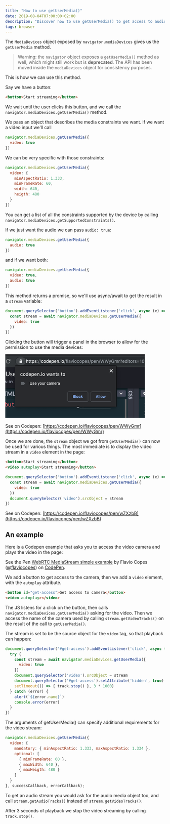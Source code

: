 ```yaml
---
title: "How to use getUserMedia()"
date: 2019-08-04T07:00:00+02:00
description: "Discover how to use getUserMedia() to get access to audio and video input from the user"
tags: browser
---
```


The `MediaDevices` object exposed by `navigator.mediaDevices` gives us the `getUserMedia` method.

> Warning: the `navigator` object exposes a `getUserMedia()` method as well, which might still work but is **deprecated**. The API has been moved inside the `mediaDevices` object for consistency purposes.

This is how we can use this method.

Say we have a button:

```html
<button>Start streaming</button>
```

We wait until the user clicks this button, and we call the `navigator.mediaDevices.getUserMedia()` method.

We pass an object that describes the media constraints we want. If we want a video input we'll call

```js
navigator.mediaDevices.getUserMedia({
  video: true
})
```

We can be very specific with those constraints:

```js
navigator.mediaDevices.getUserMedia({
  video: {
    minAspectRatio: 1.333,
    minFrameRate: 60,
    width: 640,
    heigth: 480
  }
})
```

You can get a list of all the constraints supported by the device by calling `navigator.mediaDevices.getSupportedConstraints()`.

If we just want the audio we can pass `audio: true`:

```js
navigator.mediaDevices.getUserMedia({
  audio: true
})
```

and if we want both:

```js
navigator.mediaDevices.getUserMedia({
  video: true,
  audio: true
})
```

This method returns a promise, so we'll use async/await to get the result in a `stream` variable:

```js
document.querySelector('button').addEventListener('click', async (e) => {
  const stream = await navigator.mediaDevices.getUserMedia({
    video: true
  })
})
```

Clicking the button will trigger a panel in the browser to allow for the permission to use the media devices:

![The permission screen](permission-screen.png)

See on Codepen: [https://codepen.io/flaviocopes/pen/WWyGmr](https://codepen.io/flaviocopes/pen/WWyGmr)

Once we are done, the `stream` object we got from `getUserMedia()` can now be used for various things. The most immediate is to display the video stream in a `video` element in the page:

```html
<button>Start streaming</button>
<video autoplay>Start streaming</button>
```

```js
document.querySelector('button').addEventListener('click', async (e) => {
  const stream = await navigator.mediaDevices.getUserMedia({
    video: true
  })
  document.querySelector('video').srcObject = stream
})
```

See on Codepen: [https://codepen.io/flaviocopes/pen/wZXzbB](https://codepen.io/flaviocopes/pen/wZXzbB)

## An example

Here is a Codepen example that asks you to access the video camera and plays the video in the page:

<p data-height="265" data-theme-id="0" data-slug-hash="rqRqpX" data-default-tab="js,result" data-user="flaviocopes" data-pen-title="WebRTC MediaStream simple example" data-preview="true" class="codepen">See the Pen <a href="https://codepen.io/flaviocopes/pen/rqRqpX/">WebRTC MediaStream simple example</a> by Flavio Copes (<a href="https://codepen.io/flaviocopes">@flaviocopes</a>) on <a href="https://codepen.io">CodePen</a>.</p>
<script async src="https://static.codepen.io/assets/embed/ei.js"></script>

We add a button to get access to the camera, then we add a `video` element, with the `autoplay` attribute.

```html
<button id="get-access">Get access to camera</button>
<video autoplay></video>
```

The JS listens for a click on the button, then calls `navigator.mediaDevices.getUserMedia()` asking for the video. Then we access the name of the camera used by calling `stream.getVideoTracks()` on the result of the call to `getUserMedia()`.

The stream is set to be the source object for the `video` tag, so that playback can happen:

```js
document.querySelector('#get-access').addEventListener('click', async function init(e) {
  try {
    const stream = await navigator.mediaDevices.getUserMedia({
      video: true
    })
    document.querySelector('video').srcObject = stream
    document.querySelector('#get-access').setAttribute('hidden', true)
    setTimeout(() => { track.stop() }, 3 * 1000)
  } catch (error) {
    alert(`${error.name}`)
    console.error(error)
  }
})
```

The arguments of getUserMedia() can specify additional requirements for the video stream:

```js
navigator.mediaDevices.getUserMedia({
  video: {
    mandatory: { minAspectRatio: 1.333, maxAspectRatio: 1.334 },
    optional: [
      { minFrameRate: 60 },
      { maxWidth: 640 },
      { maxHeigth: 480 }
    ]
  }
}, successCallback, errorCallback);
```

To get an audio stream you would ask for the audio media object too, and call `stream.getAudioTracks()` instead of `stream.getVideoTracks()`.

After 3 seconds of playback we stop the video streaming by calling `track.stop()`.
